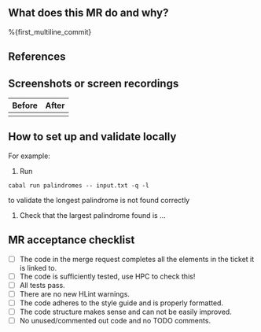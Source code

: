 ## What does this MR do and why?

%{first_multiline_commit}

## References

<!--
Include [links](https://handbook.gitlab.com/handbook/communication/#start-with-a-merge-request:~:text=Cross%20link%20issues,alternate%20if%20duplicate.) to any resources that are relevant to this MR.
This will give reviewers and future readers helpful context.
-->

## Screenshots or screen recordings

<!---
Screenshots are required for UI changes, and strongly recommended for all other merge requests.
-->

| Before | After |
| ------ | ----- |
|        |       |

<!--
OPTIONAL: For responsive UI changes, you can use the viewport size table below.
Delete this table if not needed or delete rows that are not relevant to your changes.

| Viewport size   | Before     | After      |
| ----------------| ---------- | ---------- |
| `xs` (<576px)   |            |            |
| `sm` (>=576px)  |            |            |
| `md` (>=768px)  |            |            |
| `lg` (>=992px)  |            |            |
| `xl` (>=1200px) |            |            |
-->

## How to set up and validate locally

For example:

1. Run

```
cabal run palindromes -- input.txt -q -l
```

to validate the longest palindrome is not found correctly

1. Check that the largest palindrome found is ...

## MR acceptance checklist

- [ ] The code in the merge request completes all the elements in the ticket it is linked to.
- [ ] The code is sufficiently tested, use HPC to check this!
- [ ] All tests pass.
- [ ] There are no new HLint warnings.
- [ ] The code adheres to the style guide and is properly formatted.
- [ ] The code structure makes sense and can not be easily improved.
- [ ] No unused/commented out code and no TODO comments.
